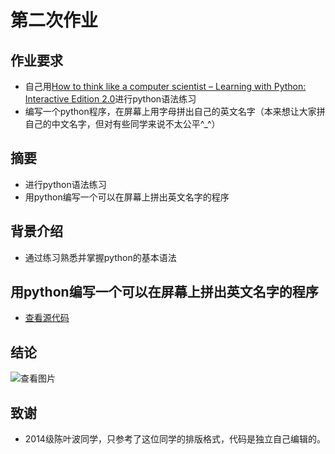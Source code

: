 # 第二次作业

## 作业要求
* 自己用[How to think like a computer scientist – Learning with Python: Interactive Edition 2.0](http://interactivepython.org/runestone/static/thinkcspy/index.html)进行python语法练习
* 编写一个python程序，在屏幕上用字母拼出自己的英文名字（本来想让大家拼自己的中文名字，但对有些同学来说不太公平^_^）

## 摘要
* 进行python语法练习
* 用python编写一个可以在屏幕上拼出英文名字的程序

## 背景介绍
* 通过练习熟悉并掌握python的基本语法

## 用python编写一个可以在屏幕上拼出英文名字的程序
* [查看源代码](https://github.com/chunx1ng/computational_physics_N2014301890026/blob/master/ex01_1.py)

## 结论
 ![查看图片](http://a1.qpic.cn/psb?/V14dvOL90MQVdu/4sYKV*crqF179Zj13aixnHikLSS.g8oVTeZY2dES*4k!/b/dPYAAAAAAAAA&bo=lwIRAZcCEQEDCSw!&rf=viewer_4)

## 致谢
* 2014级陈叶波同学，只参考了这位同学的排版格式，代码是独立自己编辑的。
